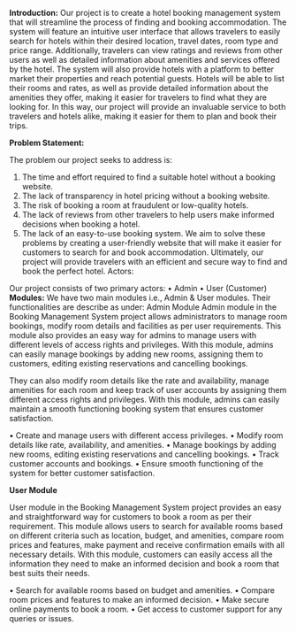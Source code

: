 **Introduction:**
Our project is to create a hotel booking management system that will streamline the process of finding and booking accommodation. The system will feature an intuitive user interface that allows travelers to easily search for hotels within their desired location, travel dates, room type and price range. Additionally, travelers can view ratings and reviews from other users as well as detailed information about amenities and services offered by the hotel.
The system will also provide hotels with a platform to better market their properties and reach potential guests. Hotels will be able to list their rooms and rates, as well as provide detailed information about the amenities they offer, making it easier for travelers to find what they are looking for. In this way, our project will provide an invaluable service to both travelers and hotels alike, making it easier for them to plan and book their trips.

**Problem Statement:**

The problem our project seeks to address is:
1.	The time and effort required to find a suitable hotel without a booking website. 
2.	The lack of transparency in hotel pricing without a booking website.
3.	The risk of booking a room at fraudulent or low-quality hotels.
4.	The lack of reviews from other travelers to help users make informed decisions when booking a hotel.
5.	The lack of an easy-to-use booking system.
We aim to solve these problems by creating a user-friendly website that will make it easier for customers to search for and book accommodation. Ultimately, our project will provide travelers with an efficient and secure way to find and book the perfect hotel.
Actors:

Our project consists of two primary actors:
•	Admin
•	 User (Customer)
**Modules:**
We have two main modules i.e., Admin & User modules. Their functionalities are describe as under:
Admin Module
Admin module in the Booking Management System project allows administrators to manage room bookings, modify room details and facilities as per user requirements. This module also provides an easy way for admins to manage users with different levels of access rights and privileges. With this module, admins can easily manage bookings by adding new rooms, assigning them to customers, editing existing reservations and cancelling bookings.

They can also modify room details like the rate and availability, manage amenities for each room and keep track of user accounts by assigning them different access rights and privileges. With this module, admins can easily maintain a smooth functioning booking system that ensures customer satisfaction.


•	Create and manage users with different access privileges. 
•	Modify room details like rate, availability, and amenities. 
•	Manage bookings by adding new rooms, editing existing reservations and cancelling bookings. 
•	Track customer accounts and bookings. 
•	Ensure smooth functioning of the system for better customer satisfaction.

**User Module**

User module in the Booking Management System project provides an easy and straightforward way for customers to book a room as per their requirement. This module allows users to search for available rooms based on different criteria such as location, budget, and amenities, compare room prices and features, make payment and receive confirmation emails with all necessary details. With this module, customers can easily access all the information they need to make an informed decision and book a room that best suits their needs.


•	Search for available rooms based on budget and amenities. 
•	Compare room prices and features to make an informed decision. 
•	Make secure online payments to book a room. 
•	Get access to customer support for any queries or issues.



